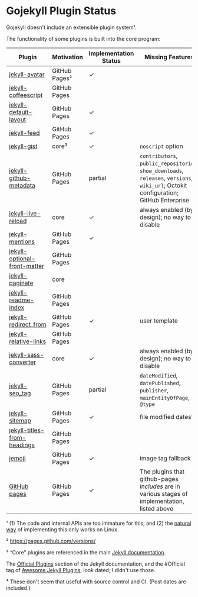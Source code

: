 # Gojekyll Plugin Status

Gojekyll doesn't include an extensible plugin system¹.

The functionality of some plugins is built into the core program:

| Plugin                                                       | Motivation    | Implementation Status | Missing Features                                                                                                                      |
|--------------------------------------------------------------|---------------|-----------------------|---------------------------------------------------------------------------------------------------------------------------------------|
| [jekyll-avatar][jekyll-avatar]                               | GitHub Pages² | ✓                     |                                                                                                                                       |
| [jekyll-coffeescript][jekyll-coffeescript]                   | GitHub Pages  |                       |                                                                                                                                       |
| [jekyll-default-layout][jekyll-default-layout]               | GitHub Pages  | ✓                     |                                                                                                                                       |
| [jekyll-feed][jekyll-feed]                                   | GitHub Pages  | ✓                     |                                                                                                                                       |
| [jekyll-gist][jekyll-gist]                                   | core³         | ✓                     | `noscript` option                                                                                                                     |
| [jekyll-github-metadata][jekyll-github-metadata]             | GitHub Pages  | partial               | `contributors`, `public_repositories`, `show_downloads`, `releases`, `versions`, `wiki_url`; Octokit configuration; GitHub Enterprise |
| [jekyll-live-reload][jekyll-live-reload]                     | core          | ✓                     | always enabled (by design); no way to disable                                                                                         |
| [jekyll-mentions][jekyll-mentions]                           | GitHub Pages  | ✓                     |                                                                                                                                       |
| [jekyll-optional-front-matter][jekyll-optional-front-matter] | GitHub Pages  |                       |                                                                                                                                       |
| [jekyll-paginate][jekyll-paginate]                           | core          |                       |                                                                                                                                       |
| [jekyll-readme-index][jekyll-readme-index]                   | GitHub Pages  |                       |                                                                                                                                       |
| [jekyll-redirect_from][jekyll-redirect_from]                 | GitHub Pages  | ✓                     | user template                                                                                                                         |
| [jekyll-relative-links][jekyll-relative-links]               | GitHub Pages  |                       |                                                                                                                                       |
| [jekyll-sass-converter][jekyll-sass-converter]               | core          | ✓                     | always enabled (by design); no way to disable                                                                                         |
| [jekyll-seo_tag][jekyll-seo_tag]                             | GitHub Pages  | partial               | `dateModified`, `datePublished`, `publisher`, `mainEntityOfPage`, `@type`                                                             |
| [jekyll-sitemap][jekyll-sitemap]                             | GitHub Pages  | ✓                     | file modified dates⁴                                                                                                                  |
| [jekyll-titles-from-headings][jekyll-titles-from-headings]   | GitHub Pages  |                       |                                                                                                                                       |
| [jemoji][jemoji]                                             | GitHub Pages  | ✓                     | image tag fallback                                                                                                                    |
| [GitHub pages][github-pages]                                 | GitHub Pages  | ✓                     | The plugins that github-pages *includes* are in various stages of implementation, listed above                                        |

¹ (1) The code and internal APIs are too immature for this; and (2) the [natural way](https://golang.org/pkg/plugin/) of implementing this only works on Linux.

² <https://pages.github.com/versions/>

³ “Core” plugins are referenced in the main [Jekyll documentation](https://jekyllrb.com/docs/home/).

The [Official Plugins](https://jekyllrb.com/docs/plugins/#available-plugins) section of the Jekyll documentation, and the #Official tag of [Awesome Jekyll Plugins](https://github.com/planetjekyll/awesome-jekyll-plugins), look dated; I didn't use those.

⁴ These don't seem that useful with source control and CI. (Post dates are included.)

[jekyll-avatar]: https://github.com/benbalter/jekyll-avatar
[jekyll-coffeescript]: https://github.com/jekyll/jekyll-coffeescript
[jekyll-default-layout]: https://github.com/benbalter/jekyll-default-layout
[jekyll-feed]: https://github.com/jekyll/jekyll-feed
[jekyll-gist]: https://github.com/jekyll/jekyll-gist
[jekyll-github-metadata]: https://github.com/parkr/github-metadata
[jekyll-live-reload]: https://github.com/RobertDeRose/jekyll-livereload
[jekyll-mentions]: https://github.com/jekyll/jekyll-mentions
[jekyll-optional-front-matter]: https://github.com/benbalter/jekyll-optional-front-matter
[jekyll-paginate]: https://github.com/jekyll/jekyll-paginate
[jekyll-readme-index]: https://github.com/benbalter/jekyll-readme-index
[jekyll-redirect_from]: https://github.com/jekyll/jekyll-redirect-from
[jekyll-relative-links]: https://github.com/benbalter/jekyll-relative-links
[jekyll-sass-converter]: https://github.com/jekyll/jekyll-sass-converter
[jekyll-seo_tag]: https://github.com/jekyll/jekyll-seo-tag
[jekyll-sitemap]: https://github.com/jekyll/jekyll-sitemap
[jekyll-titles-from-headings]: https://github.com/benbalter/jekyll-titles-from-headings
[jemoji]: https://github.com/jekyll/jemoji
[github-pages]: https://github.com/github/pages-gem
